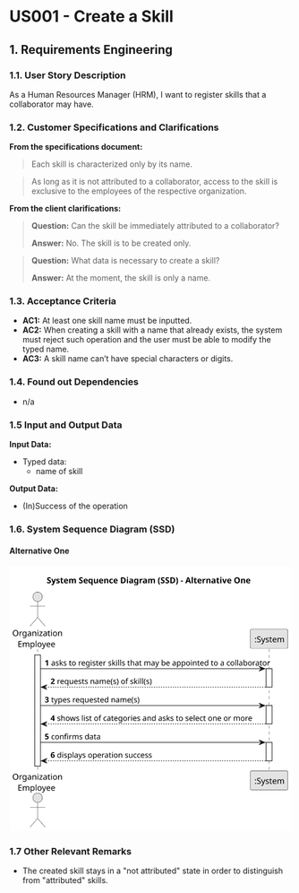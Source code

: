 # US001 - Create a Skill


## 1. Requirements Engineering

### 1.1. User Story Description

As a Human Resources Manager (HRM), I want to register skills that a collaborator may have.

### 1.2. Customer Specifications and Clarifications 

**From the specifications document:**

>	Each skill is characterized only by its name.

>	As long as it is not attributed to a collaborator, access to the skill is exclusive to the employees of the respective organization. 

**From the client clarifications:**

> **Question:** Can the skill be immediately attributed to a collaborator?
>
> **Answer:** No. The skill is to be created only.

> **Question:** What data is necessary to create a skill?
>
> **Answer:** At the moment, the skill is only a name.

### 1.3. Acceptance Criteria

* **AC1:** At least one skill name must be inputted.
* **AC2:** When creating a skill with a name that already exists, the system must reject such operation and the user must be able to modify the typed name.
* **AC3:** A skill name can’t have special characters or digits.

### 1.4. Found out Dependencies

* n/a

### 1.5 Input and Output Data

**Input Data:**

* Typed data:
    * name of skill

**Output Data:**

* (In)Success of the operation

### 1.6. System Sequence Diagram (SSD)

#### Alternative One

![System Sequence Diagram - Alternative One](svg/us001-system-sequence-diagram-alternative-one.svg)

### 1.7 Other Relevant Remarks

* The created skill stays in a "not attributed" state in order to distinguish from "attributed" skills.